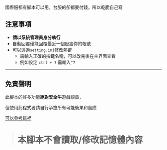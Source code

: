 國際服都有腳本可以用，台服的卻都要付錢，所以乾脆自己寫

## 注意事項

- **請以系統管理員身分執行**
- 自動回覆僅能回覆最近一個密語你的帳號
- 可以透過`setting.ini`修改熱鍵
  - 需輸入正確的按鍵名稱，可以改完後在主界面查看
  - 例如設定 `ctrl + 7` 需輸入`^7`

------

## 免責聲明 

此腳本的許多功能**絕對安全牛**遊戲規章，

但使用此程式者請自行承擔所有可能後果和風險

 [可以參考這裡](https://www.ptt.cc/bbs/PathofExile/M.1536799446.A.BB1.html)

> 本腳本不會讀取/修改記憶體內容
> =======



